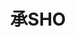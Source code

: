 ---
title: "承SHO"
description: "承SHO"
layout: shop
keywords:
  - 美食競賽
  - 台灣美食
  - 美食精選
datePublished: "2025-06-30"
dateModified: "2025-07-06"
city: "高雄市"
district: "前鎮區"
address: "高雄市前鎮區中華五路806號"
phone: "073346709"
geo: "22.6061389541691, 120.30555737730485"
google_map: "https://maps.app.goo.gl/GLfyUq18FseQpTEc8"
footinder: "https://footinder.com.tw/%E9%AB%98%E9%9B%84%E5%B8%82%E5%89%8D%E9%8E%AE%E5%8D%80/10883/"
official: "https://www.sho.com.tw/"
award:
  - name: "500盤"
    year: "2024"
    entries:
      - dishes:
          - "揚物 富山灣 螢烏賊 油菜花 | 春雨 |胡麻"

---